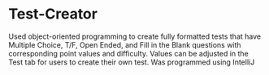 # Test-Creator
Used object-oriented programming to create fully formatted tests that have Multiple Choice, T/F, Open Ended, and Fill in the Blank questions with corresponding point values and difficulty. Values can be adjusted in the Test tab for users to create their own test. Was programmed using IntelliJ

